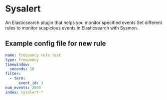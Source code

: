 # Sysalert
An Elasticsearch plugin that helps you monitor specified events
Set different rules to monitor suspicious events in Elasticsearch with Sysmon.

## Example config file for new rule
```yaml
name: frequency rule test
type: frequency
timewindow:
  seconds: 10
filter:
  - term:
      event_id: 3
num_events: 2000
index: sysalert-*
```
